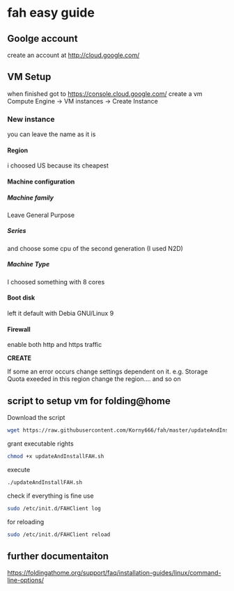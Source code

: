 # fah easy guide

## Goolge account
create an account at http://cloud.google.com/ 

## VM Setup
when finished got to https://console.cloud.google.com/
create a vm Compute Engine -> VM instances -> Create Instance

### New instance
you can leave the name as it is
#### Region
i choosed US because its cheapest
#### Machine configuration
##### Machine family
Leave General Purpose
##### Series
and choose some cpu of the second generation (I used N2D)
##### Machine Type 
I choosed something with 8 cores

#### Boot disk 
left it default with Debia GNU/Linux 9

#### Firewall 
enable both http and https traffic

**CREATE**

If some an error occurs change settings dependent on it.
e.g. Storage Quota exeeded in this region
change the region.... and so on


## script to setup vm for folding@home

Download the script
```sh
wget https://raw.githubusercontent.com/Korny666/fah/master/updateAndInstallFAH.sh
```
grant executable rights
```sh
chmod +x updateAndInstallFAH.sh
```
execute
```sh
./updateAndInstallFAH.sh
```
check if everything is fine use
```sh
sudo /etc/init.d/FAHClient log
```
for reloading 
```sh
sudo /etc/init.d/FAHClient reload
```

## further documentaiton
https://foldingathome.org/support/faq/installation-guides/linux/command-line-options/
